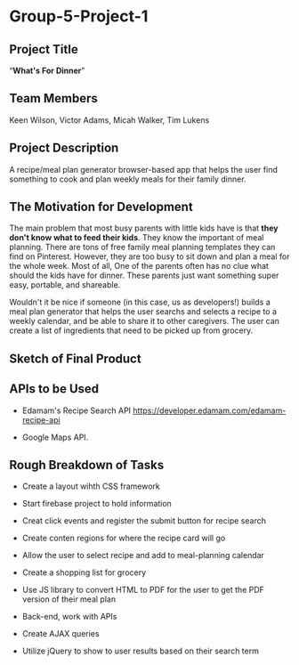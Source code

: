 # Group-5-Project-1

## Project Title
“**What's For Dinner**”

## Team Members
Keen Wilson, Victor Adams, Micah Walker, Tim Lukens

## Project Description
A recipe/meal plan generator browser-based app that helps the user find something to cook and plan weekly meals for their family dinner. 

## The Motivation for Development
The main problem that most busy parents with little kids have is that **they don't know what to feed their kids**. They know the important of meal planning. There are tons of free family meal planning templates they can find on Pinterest. However, they are too busy to sit down and plan a meal for the whole week. Most of all, One of the parents often has no clue what should the kids have for dinner. These parents just want something super easy, portable, and shareable. 

Wouldn't it be nice if someone (in this case, us as developers!) builds a meal plan generator that helps the user searchs and selects a recipe to a weekly calendar, and be able to share it to other caregivers. The user can create a list of ingredients that need to be picked up from grocery. 

## Sketch of Final Product

## APIs to be Used

* Edamam's Recipe Search API 
https://developer.edamam.com/edamam-recipe-api

* Google Maps API.

## Rough Breakdown of Tasks 

* Create a layout wihth CSS framework
* Start firebase project to hold information
* Creat click events and register the submit button for recipe search
* Create conten regions for where the recipe card will go
* Allow the user to select recipe and add to meal-planning calendar
* Create a shopping list for grocery
* Use JS library to convert HTML to PDF for the user to get the PDF version of their meal plan

* Back-end, work with APIs
* Create AJAX queries
* Utilize jQuery to show to user results based on their search term

